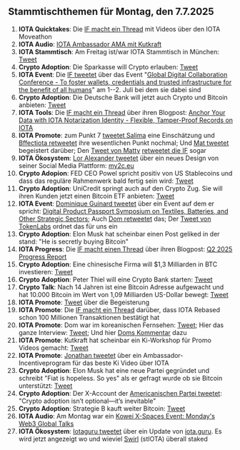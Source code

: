 ## Stammtischthemen für Montag, den 7.7.2025 

1. **IOTA Quicktakes**: Die [IF macht ein Thread](https://x.com/iota/status/1939700571658653972) mit Videos über den IOTA Moveathon
2. **IOTA Audio**: [IOTA Ambassador AMA mit Kutkraft](https://x.com/kutkraft/status/1939154991740264811)
3. **IOTA Stammtisch**: Am Freitag ist/war IOTA Stammtisch in München: [Tweet](https://x.com/IotaMunchen/status/1939980968183448047)
4. **Crypto Adoption**: Die Sparkasse will Crypto erlauben: [Tweet](https://x.com/Vivek4real_/status/1939750882091872648)
5. **IOTA Event**: Die [IF tweetet](https://x.com/iota/status/1939987344238563547) über das Event "[Global Digital Collaboration Conference - To foster wallets, credentials and trusted infrastructure for the benefit of all humans](https://globaldigitalcollaboration.org/)" am 1--2. Juli bei dem sie dabei sind
6. **Crypto Adoption**: Die Deutsche Bank will jetzt auch Crypto und Bitcoin anbieten: [Tweet](https://x.com/Vivek4real_/status/1939995911410659378)
7. **IOTA Tools**: Die [IF macht ein Thread](https://x.com/iota/status/1940032740197335173) über ihren Blogpost: [Anchor Your Data with IOTA Notarization Identity - Flexible, Tamper-Proof Records on IOTA](https://blog.iota.org/iota-notarization/)
8. **IOTA Promote**: zum Punkt 7 [tweetet Salima](https://x.com/Salimasbegum/status/1940048864934793217) eine Einschätzung und [Bffectiota retweetet](https://x.com/karlaxelm/status/1940086833607479650) ihre wesentlichen Punkt nochmal; Und [Mat tweetet](https://x.com/mat_rash38998/status/1940843011279409583) begeistert darüber; Den [Tweet von Matty](https://x.com/mat_rash38998/status/1940877052640743535) [retweetet die IF](https://x.com/iota/status/1941136664832663623) sogar
9. **IOTA Ökosystem**: [Lor Alexander tweetet](https://x.com/shortaktien/status/1940141542863257787) über ein neues Design von seiner Social Media Plattform: [my2c.eu](https://my2c.eu/)
10. **Crypto Adopion**: FED CEO Powel spricht positiv von US Stablecoins und dass das reguläre Rahmenwerk bald fertig sein wird: [Tweet](https://x.com/WatcherGuru/status/1940062442513715392)
11. **Crypto Adoption**: UniCredit springt auch auf den Crypto Zug. Sie will ihren Kunden jetzt einen Bitcoin ETF anbieten: [Tweet](https://x.com/coinbureau/status/1940279092730880434)
12. **IOTA Event**: [Dominique Guinard tweetet](https://x.com/domguinard/status/1940291025282761031) über ein Event auf dem er spricht: [Digital Product Passport Symposium on Textiles, Batteries, and Other Strategic Sectors](https://unece.org/trade/events/digital-product-passport-symposium-textiles-batteries-and-other-strategic-sectors); Auch [Dom retweetet](https://x.com/DomSchiener/status/1940377303181361306) das; Der [Tweet von TokenLabs](https://x.com/TokenLabsX/status/1940373093177823557) ordnet das für uns ein
13. **Crypto Adoption**: Elon Musk hat scheinbar einen Post geliked in der stand: "He is secretly buying Bitcoin"
14. **IOTA Progress**: Die [IF macht einen Thread](https://x.com/iota/status/1940395038778790366) über ihren Blogpost: [Q2 2025 Progress Report](https://blog.iota.org/q2-2025-progress-report/)
15. **Crypto Adoption**: Eine chinesische Firma will $1,3 Milliarden in BTC investieren: [Tweet](https://x.com/Vivek4real_/status/1940402179145412773)
16. **Crypto Adoption**: Peter Thiel will eine Crypto Bank starten: [Tweet](https://x.com/pete_rizzo_/status/1940396412522352998)
17. **Crypto Talk**: Nach 14 Jahren ist eine Bitcoin Adresse aufgewacht und hat 10.000 Bitcoin im Wert von 1,09 Milliarden US-Dollar bewegt: [Tweet](https://x.com/BitcoinMagazine/status/1941049799811416097)
18. **IOTA Promote**: [Tweet](https://x.com/mat_rash38998/status/1940843011279409583) über die Begeisterung
19. **IOTA Promote**: Die [IF macht ein Thread](https://x.com/iota/status/1941014116837081470) darüber, dass IOTA Rebased schon 100 Millionen Transaktionen bestätigt hat
20. **IOTA Promote**: Dom war im koreanischen Fernsehen: [Tweet](https://x.com/ksatoshi_iota/status/1941384716550275349); Hier das ganze Interview: [Tweet](https://x.com/moonbaklava/status/1941567012372971782); Und hier [Doms Kommentar](https://x.com/DomSchiener/status/1941868277434642583) dazu
21. **IOTA Promote**: Kutkraft hat scheinbar ein Ki-Workshop für Promo Videos gemacht: [Tweet](https://x.com/Cigamatoi/status/1941821716637843771)
22. **IOTA Promote**: [Jonathan tweetet](https://x.com/3rdEclips3/status/1942207766560464945) über ein Ambassador-Incentiveprogram für das beste Ki Video über IOTA
23. **Crypto Adoption**: Elon Musk hat eine neue Partei gegründet und schreibt "Fiat is hopeless. So yes" als er gefragt wurde ob sie Bitcoin unterstützt: [Tweet](https://x.com/blocktrainer/status/1942034931414159381)
24. **Crypto Adoption**: Der X-Account der [Americanischen Partei tweetet](https://x.com/AmericaPartyX/status/1942030173081157784): "Crypto adoption isn’t optional—it’s inevitable"
25. **Crypto Adoption**: Strategie B kauft weiter Bitcoin: [Tweet](https://x.com/saylor/status/1942200866158596465)
26. **IOTA Audio**: Am Montag war ein [Kowei X-Spaces Event: Monday's Web3 Global Talks](https://x.com/iota/status/1942173202442022978)
27. **IOTA Ökosystem**: [Iotaguru tweetet](https://x.com/iota_guru/status/1942145370521280597) über ein Update von [iota.guru](https://www.iota.guru/). Es wird jetzt angezeigt wo und wieviel [Swirl](https://x.com/swirlstake) (stIOTA) überall staked
